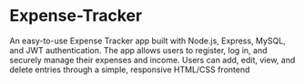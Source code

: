 # Expense-Tracker
An easy-to-use Expense Tracker app built with Node.js, Express, MySQL, and JWT authentication. The app allows users to register, log in, and securely manage their expenses and income. Users can add, edit, view, and delete entries through a simple, responsive HTML/CSS frontend
